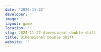 ```yaml
---
date: '2024-11-22'
developer: ''
image: ''
layout: game
location: ''
slug: 2024-11-22-dimensional-double-shift
title: Dimensional Double Shift
website: ''
---
```


